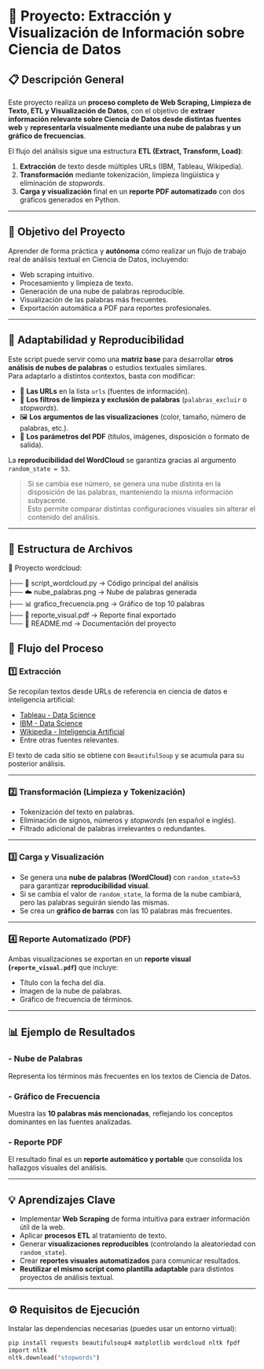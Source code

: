 # 🧠 Proyecto: Extracción y Visualización de Información sobre Ciencia de Datos  

## 📋 Descripción General  
Este proyecto realiza un **proceso completo de Web Scraping, Limpieza de Texto, ETL y Visualización de Datos**, con el objetivo de **extraer información relevante sobre Ciencia de Datos desde distintas fuentes web** y **representarla visualmente mediante una nube de palabras y un gráfico de frecuencias**.  

El flujo del análisis sigue una estructura **ETL (Extract, Transform, Load)**:  
1. **Extracción** de texto desde múltiples URLs (IBM, Tableau, Wikipedia).  
2. **Transformación** mediante tokenización, limpieza lingüística y eliminación de *stopwords*.  
3. **Carga y visualización** final en un **reporte PDF automatizado** con dos gráficos generados en Python.  

---

## 🚀 Objetivo del Proyecto  
Aprender de forma práctica y **autónoma** cómo realizar un flujo de trabajo real de análisis textual en Ciencia de Datos, incluyendo:  

- Web scraping intuitivo.  
- Procesamiento y limpieza de texto.  
- Generación de una nube de palabras reproducible.  
- Visualización de las palabras más frecuentes.  
- Exportación automática a PDF para reportes profesionales.  

---

## 🧩 Adaptabilidad y Reproducibilidad  

Este script puede servir como una **matriz base** para desarrollar **otros análisis de nubes de palabras** o estudios textuales similares.  
Para adaptarlo a distintos contextos, basta con modificar:  

- 🔗 **Las URLs** en la lista `urls` (fuentes de información).  
- 🧹 **Los filtros de limpieza y exclusión de palabras** (`palabras_excluir` o *stopwords*).  
- 🖼️ **Los argumentos de las visualizaciones** (color, tamaño, número de palabras, etc.).  
- 📄 **Los parámetros del PDF** (títulos, imágenes, disposición o formato de salida).  

La **reproducibilidad del WordCloud** se garantiza gracias al argumento `random_state = 53`.  
> Si se cambia ese número, se genera una nube distinta en la disposición de las palabras, manteniendo la misma información subyacente.  
Esto permite comparar distintas configuraciones visuales sin alterar el contenido del análisis.  

---

## 🧾 Estructura de Archivos  

📂 Proyecto wordcloud:

├── 🐍 script_wordcloud.py        → Código principal del análisis  
├── ☁️ nube_palabras.png          → Nube de palabras generada  
├── 📊 grafico_frecuencia.png     → Gráfico de top 10 palabras  
├── 📄 reporte_visual.pdf         → Reporte final exportado  
└── 🧠 README.md                  → Documentación del proyecto

## 🧩 Flujo del Proceso  

### 1️⃣ Extracción  
Se recopilan textos desde URLs de referencia en ciencia de datos e inteligencia artificial:  
- [Tableau - Data Science](https://www.tableau.com/es-es/data-insights/data-science)  
- [IBM - Data Science](https://www.ibm.com/es-es/topics/data-science)  
- [Wikipedia - Inteligencia Artificial](https://es.wikipedia.org/wiki/Inteligencia_artificial)  
- Entre otras fuentes relevantes.  

El texto de cada sitio se obtiene con `BeautifulSoup` y se acumula para su posterior análisis.  

---

### 2️⃣ Transformación (Limpieza y Tokenización)  
- Tokenización del texto en palabras.  
- Eliminación de signos, números y *stopwords* (en español e inglés).  
- Filtrado adicional de palabras irrelevantes o redundantes.  

---

### 3️⃣ Carga y Visualización  
- Se genera una **nube de palabras (WordCloud)** con `random_state=53` para garantizar **reproducibilidad visual**.  
- Si se cambia el valor de `random_state`, la forma de la nube cambiará, pero las palabras seguirán siendo las mismas.  
- Se crea un **gráfico de barras** con las 10 palabras más frecuentes.  

---

### 4️⃣ Reporte Automatizado (PDF)  
Ambas visualizaciones se exportan en un **reporte visual (`reporte_visual.pdf`)** que incluye:  
- Título con la fecha del día.  
- Imagen de la nube de palabras.  
- Gráfico de frecuencia de términos.  

---

## 📊 Ejemplo de Resultados  

### - Nube de Palabras  
Representa los términos más frecuentes en los textos de Ciencia de Datos.  

### - Gráfico de Frecuencia  
Muestra las **10 palabras más mencionadas**, reflejando los conceptos dominantes en las fuentes analizadas.  

### - Reporte PDF  
El resultado final es un **reporte automático y portable** que consolida los hallazgos visuales del análisis.  

---

## 💡 Aprendizajes Clave  
- Implementar **Web Scraping** de forma intuitiva para extraer información útil de la web.  
- Aplicar **procesos ETL** al tratamiento de texto.  
- Generar **visualizaciones reproducibles** (controlando la aleatoriedad con `random_state`).  
- Crear **reportes visuales automatizados** para comunicar resultados.  
- **Reutilizar el mismo script como plantilla adaptable** para distintos proyectos de análisis textual.  

---

## ⚙️ Requisitos de Ejecución  

Instalar las dependencias necesarias (puedes usar un entorno virtual):  

```bash
pip install requests beautifulsoup4 matplotlib wordcloud nltk fpdf
import nltk
nltk.download("stopwords")


